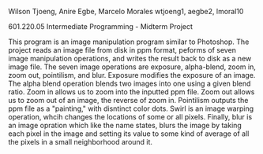 Wilson Tjoeng, Anire Egbe, Marcelo Morales
wtjoeng1, aegbe2, lmoral10

601.220.05 Intermediate Programming - Midterm Project

This program is an image manipulation program similar to Photoshop. The project reads an image file from disk in ppm format, peforms of seven image manipulation operations, and writes the result back to disk as a new image file. The seven image operations are exposure, alpha-blend, zoom in, zoom out, pointilism, and blur. Exposure modifies the exposure of an image. The alpha blend operation blends two images into one using a given blend ratio. Zoom in allows us to zoom into the inputted ppm file. Zoom out allows us to zoom out of an image, the reverse of zoom in. Pointilism outputs the ppm file as a "painting," with disntinct color dots. Swirl is an image warping operation, whcih changes the locations of some or all pixels. Finally, blur is an image opration which like the name states, blurs the image by taking each pixel in the image and setting its value to some kind of average of all the pixels in a small neighborhood around it.